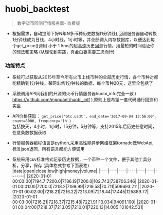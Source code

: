 # huobi_backtest
> 数字货币回测行情服务器- 收费版

* 根据需求，自动提前下好N年N多币种历史数据(1分钟线),回测服务器自动转换1分钟线成为日线，4小时线，1小时等，并全部调入内存数据库，以便达到每个get_price()调用 小于 1.5ms的超高速历史回测行情，用最短的时间验证你的想法和策略 (从理论到实践，真金白银需要三思而行) 

### 功能特点
* 系统可以获取从2015年至今所有火币上线币种的全部历史行情，各个币种对都能精确到1分钟线。某网出售1分钟线的数据，每个币种20元，这里全包括了

* 系统调用API同我们的开源的火币行情服务器huobi_info完全一致 ( https://github.com/mpquant/huobi_intf ),原则上是希望一套代码通行回测和实盘

* API价格获取： `get_price('btc.usdt', end_date='2017-09-04 13:56:00', count=8000, frequency='1h')`   
  包括按天，4小时，1小时，15分钟，5分钟等，支持2015年后历史任意时间，任意条数数据获取

* 行情服务器编程语言是python,采用高性能异步网络框架tornado做WebApi, 标准json返回，所有语言都能方便调用

* 系统采用csv标准格式记录历史数据，一个币种一个文件，便于其他工具分析，分享，保存 (具体格式参考下面表格)
    |date|open|close|low|high|money|volume|
    |----|----|----|----|----|----|-------|
    |2020-01-01 00:00:00|7194.7|7200.0|7186.19|7200.0|102.743|738706.346|
    |2020-01-01 00:01:00|7200.0|7218.2|7199.99|7219.58|70.711|509693.211|
    |2020-01-01 00:02:00|7218.21|7216.22|7213.09|7218.44|17.445|125889.77|
    |2020-01-01 00:03:00|7216.21|7218.37|7215.48|7221.91|13.034|94091.100|
    |2020-01-01 00:04:00|7218.37|7213.05|7210.01|7220.13|14.005|101042.531|
